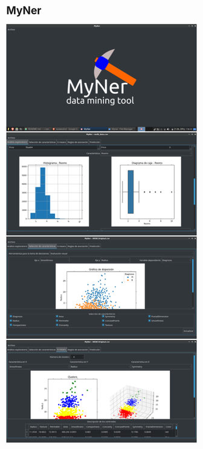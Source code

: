 # MyNer

![Screenshot](captures/linux.png?raw=true "Linux")
![Screenshot](captures/exploratory_data_analysis.png?raw=true "EDA")
![Screenshot](captures/feature_selection.png?raw=true "Feature selection")
![Screenshot](captures/clustering.png?raw=true "Clustering")

